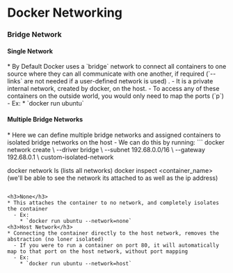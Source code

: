 <h1>Docker Networking</h1>
<h3>Bridge Network</h3>
<h4>Single Network</h4>
* By Default Docker uses a `bridge` network to connect all containers to one source where they can all communicate with one another, if required (`--links` are not needed if a user-defined network is used) . 
  - It is a private internal network, created by docker, on the host.
  - To access any of these containers on the outside world, you would only need to map the ports (`p`)
  - Ex: 
    * `docker run ubuntu`
<h4>Multiple Bridge Networks</h4>
* Here we can define multiple bridge networks and assigned containers to isolated bridge networks on the host
  - We can do this by running:
```
docker network create \
  --driver bridge \
  --subnet 192.68.0.0/16 \
  --gateway 192.68.0.1 \
  custom-isolated-network

docker network ls (lists all networks)
docker inspect <container_name> (we'll be able to see the network its attached to as well as the ip address)
```

<h3>None</h3>
* This attaches the container to no network, and completely isolates the container
  - Ex:
    * `docker run ubuntu --network=none`
<h3>Host Network</h3>
* Connecting the container directly to the host network, removes the abstraction (no loner isolated)
  - If you were to run a container on port 80, it will automatically map to that port on the host network, without port mapping
  - Ex:
    * `docker run ubuntu --network=host`
